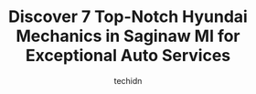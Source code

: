 ---
layout: ampstory
image: https://images.unsplash.com/photo-1629240543128-7af4196c0bd0?ixlib=rb-4.0.3&ixid=MnwxMjA3fDB8MHxwaG90by1wYWdlfHx8fGVufDB8fHx8&auto=format&fit=crop&w=640&h=853&q=80
author: techidn
featured: false
description: Trust your vehicles maintenance and repairs to the 7 best Hyundai Mechanic in Saginaw MI, USA. With their extensive experience, cutting-edge technology, and commitment to customer satisfact
title: Discover 7 Top-Notch Hyundai Mechanics in Saginaw MI for Exceptional Auto Services
cover:
   title: Discover 7 Top-Notch Hyundai Mechanics in Saginaw MI for Exceptional Auto Services
   subtitle: Rickpate
   background: https://images.unsplash.com/photo-1629240543128-7af4196c0bd0?ixlib=rb-4.0.3&ixid=MnwxMjA3fDB8MHxwaG90by1wYWdlfHx8fGVufDB8fHx8&auto=format&fit=crop&w=640&h=853&q=80

pages: 
 - layout: thirds
   top: <h1>#1 Kens General Repair Inc.</h1>
   bottom: "<p>So first off, great job on replacing my rearleafs on the truck (00 GMC). Rides like a new truck. Reasonable prices for EXCELLENT truck repair. Thanks again Adam!</p>"
   background: https://www.knot35.com/toplist/wp-content/uploads/2023/06/best-hyundai-mechanic-1-in-saginaw-mi-1685838627.jpeg
   backgroundblur: true
 - layout: thirds
   top: <h1>#2 Dex-Tech Auto Service Center</h1>
   bottom: "<p>2958 Bay Rd, Saginaw, MI 48603, United States</p>"
   background: https://www.knot35.com/toplist/wp-content/uploads/2023/06/best-hyundai-mechanic-2-in-saginaw-mi-1685838627.jpeg
   cta:
      link: https://www.knot35.com/toplist/discover-7-top-notch-hyundai-mechanics-in-saginaw-mi-for-exceptional-auto-services/
      text: Discover 7 Top-Notch Hyundai Mechanics in Saginaw MI for Exceptional Auto Services
 - layout: thirds
   top: <h1>#3 State & Bay Automotive</h1>
   bottom: "<p>2703 State St, Saginaw, MI 48602, United States</p>"
   background: https://www.knot35.com/toplist/wp-content/uploads/2023/06/best-hyundai-mechanic-3-in-saginaw-mi-1685838627.jpeg
   cta:
      link: https://www.knot35.com/toplist/discover-7-top-notch-hyundai-mechanics-in-saginaw-mi-for-exceptional-auto-services/
      text: Discover 7 Top-Notch Hyundai Mechanics in Saginaw MI for Exceptional Auto Services
 - layout: thirds
   top: <h1>#4 Enszers Auto Repair</h1>
   bottom: "<p>401 N Hamilton St, Saginaw, MI 48602, United States</p>"
   background: https://images.unsplash.com/photo-1599422314077-f4dfdaa4cd09?ixlib=rb-4.0.3&ixid=MnwxMjA3fDB8MHxwaG90by1wYWdlfHx8fGVufDB8fHx8&auto=format&fit=crop&w=640&h=853&q=80
   cta:
      link: https://www.knot35.com/toplist/discover-7-top-notch-hyundai-mechanics-in-saginaw-mi-for-exceptional-auto-services/
      text: Discover 7 Top-Notch Hyundai Mechanics in Saginaw MI for Exceptional Auto Services
 - layout: thirds
   top: <h1>#5 West Michigan Automotive</h1>
   bottom: "<p>4110 W Michigan Ave, Saginaw, MI 48638, United States</p>"
   background: https://images.unsplash.com/photo-1518640467707-6811f4a6ab73?ixlib=rb-4.0.3&ixid=MnwxMjA3fDB8MHxwaG90by1wYWdlfHx8fGVufDB8fHx8&auto=format&fit=crop&w=640&h=853&q=80
   cta:
      link: https://www.knot35.com/toplist/discover-7-top-notch-hyundai-mechanics-in-saginaw-mi-for-exceptional-auto-services/
      text: Discover 7 Top-Notch Hyundai Mechanics in Saginaw MI for Exceptional Auto Services
 - layout: thirds
   top: <h1>#6 All Auto & Truck Services</h1>
   bottom: "<p>1404 Gratiot Ave, Saginaw, MI 48602, United States</p>"
   background: https://images.unsplash.com/photo-1557672172-298e090bd0f1?ixlib=rb-4.0.3&ixid=MnwxMjA3fDB8MHxwaG90by1wYWdlfHx8fGVufDB8fHx8&auto=format&fit=crop&w=640&h=853&q=80
   cta:
      link: https://www.knot35.com/toplist/discover-7-top-notch-hyundai-mechanics-in-saginaw-mi-for-exceptional-auto-services/
      text: Discover 7 Top-Notch Hyundai Mechanics in Saginaw MI for Exceptional Auto Services
 - layout: thirds
   top: <h1>#7 Graufs Service Center</h1>
   bottom: "<p>102 S Alexander St, Saginaw, MI 48602, United States</p>"
   background: https://images.unsplash.com/photo-1553949345-eb786bb3f7ba?ixlib=rb-4.0.3&ixid=MnwxMjA3fDB8MHxwaG90by1wYWdlfHx8fGVufDB8fHx8&auto=format&fit=crop&w=640&h=853&q=80
   cta:
      link: https://www.knot35.com/toplist/discover-7-top-notch-hyundai-mechanics-in-saginaw-mi-for-exceptional-auto-services/
      text: Discover 7 Top-Notch Hyundai Mechanics in Saginaw MI for Exceptional Auto Services
 - layout: thirds
   middle: Continue reading...
   background: https://images.unsplash.com/photo-1527066579998-dbbae57f45ce?ixlib=rb-4.0.3&ixid=MnwxMjA3fDB8MHxwaG90by1wYWdlfHx8fGVufDB8fHx8&auto=format&fit=crop&w=640&h=853&q=80
   cta:
      link: https://www.knot35.com/toplist/discover-7-top-notch-hyundai-mechanics-in-saginaw-mi-for-exceptional-auto-services/
      text: Discover 7 Top-Notch Hyundai Mechanics in Saginaw MI for Exceptional Auto Services
      
---